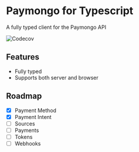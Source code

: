 # Paymongo for Typescript

A fully typed client for the Paymongo API

![Codecov](https://img.shields.io/codecov/c/github/paolotiu/paymongo?style=flat-square)

## Features

- Fully typed
- Supports both server and browser

## Roadmap

- [x] Payment Method
- [x] Payment Intent
- [ ] Sources
- [ ] Payments
- [ ] Tokens
- [ ] Webhooks
